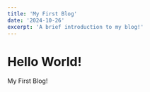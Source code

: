 ```yaml
---
title: 'My First Blog'
date: '2024-10-26'
excerpt: 'A brief introduction to my blog!'
---
```


# Hello World!

My First Blog!
